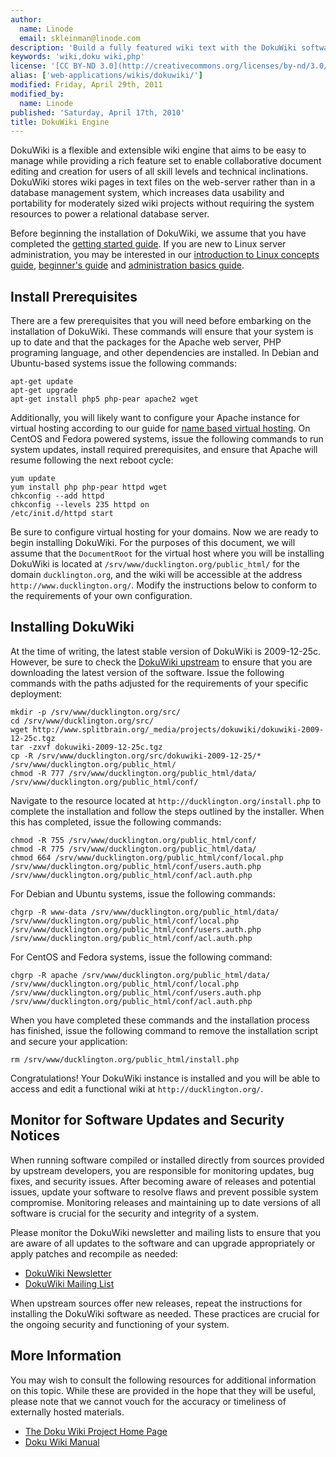 ```yaml
---
author:
  name: Linode
  email: skleinman@linode.com
description: 'Build a fully featured wiki text with the DokuWiki software.'
keywords: 'wiki,doku wiki,php'
license: '[CC BY-ND 3.0](http://creativecommons.org/licenses/by-nd/3.0/us/)'
alias: ['web-applications/wikis/dokuwiki/']
modified: Friday, April 29th, 2011
modified_by:
  name: Linode
published: 'Saturday, April 17th, 2010'
title: DokuWiki Engine
---
```


DokuWiki is a flexible and extensible wiki engine that aims to be easy to manage while providing a rich feature set to enable collaborative document editing and creation for users of all skill levels and technical inclinations. DokuWiki stores wiki pages in text files on the web-server rather than in a database management system, which increases data usability and portability for moderately sized wiki projects without requiring the system resources to power a relational database server.

Before beginning the installation of DokuWiki, we assume that you have completed the [getting started guide](/docs/getting-started/). If you are new to Linux server administration, you may be interested in our [introduction to Linux concepts guide](/docs/tools-reference/introduction-to-linux-concepts/), [beginner's guide](/docs/beginners-guide/) and [administration basics guide](/docs/using-linux/administration-basics).

Install Prerequisites
---------------------

There are a few prerequisites that you will need before embarking on the installation of DokuWiki. These commands will ensure that your system is up to date and that the packages for the Apache web server, PHP programing language, and other dependencies are installed. In Debian and Ubuntu-based systems issue the following commands:

    apt-get update
    apt-get upgrade
    apt-get install php5 php-pear apache2 wget

Additionally, you will likely want to configure your Apache instance for virtual hosting according to our guide for [name based virtual hosting](/docs/web-servers/apache/installation/debian-5-lenny). On CentOS and Fedora powered systems, issue the following commands to run system updates, install required prerequisites, and ensure that Apache will resume following the next reboot cycle:

    yum update
    yum install php php-pear httpd wget
    chkconfig --add httpd
    chkconfig --levels 235 httpd on
    /etc/init.d/httpd start

Be sure to configure virtual hosting for your domains. Now we are ready to begin installing DokuWiki. For the purposes of this document, we will assume that the `DocumentRoot` for the virtual host where you will be installing DokuWiki is located at `/srv/www/ducklington.org/public_html/` for the domain `ducklington.org`, and the wiki will be accessible at the address `http://www.ducklington.org/`. Modify the instructions below to conform to the requirements of your own configuration.

Installing DokuWiki
-------------------

At the time of writing, the latest stable version of DokuWiki is 2009-12-25c. However, be sure to check the [DokuWiki upstream](http://www.splitbrain.org/projects/dokuwiki) to ensure that you are downloading the latest version of the software. Issue the following commands with the paths adjusted for the requirements of your specific deployment:

    mkdir -p /srv/www/ducklington.org/src/
    cd /srv/www/ducklington.org/src/
    wget http://www.splitbrain.org/_media/projects/dokuwiki/dokuwiki-2009-12-25c.tgz
    tar -zxvf dokuwiki-2009-12-25c.tgz 
    cp -R /srv/www/ducklington.org/src/dokuwiki-2009-12-25/* /srv/www/ducklington.org/public_html/
    chmod -R 777 /srv/www/ducklington.org/public_html/data/ /srv/www/ducklington.org/public_html/conf/

Navigate to the resource located at `http://ducklington.org/install.php` to complete the installation and follow the steps outlined by the installer. When this has completed, issue the following commands:

    chmod -R 755 /srv/www/ducklington.org/public_html/conf/
    chmod -R 775 /srv/www/ducklington.org/public_html/data/
    chmod 664 /srv/www/ducklington.org/public_html/conf/local.php /srv/www/ducklington.org/public_html/conf/users.auth.php /srv/www/ducklington.org/public_html/conf/acl.auth.php

For Debian and Ubuntu systems, issue the following commands:

    chgrp -R www-data /srv/www/ducklington.org/public_html/data/ /srv/www/ducklington.org/public_html/conf/local.php /srv/www/ducklington.org/public_html/conf/users.auth.php /srv/www/ducklington.org/public_html/conf/acl.auth.php

For CentOS and Fedora systems, issue the following command:

    chgrp -R apache /srv/www/ducklington.org/public_html/data/ /srv/www/ducklington.org/public_html/conf/local.php /srv/www/ducklington.org/public_html/conf/users.auth.php /srv/www/ducklington.org/public_html/conf/acl.auth.php

When you have completed these commands and the installation process has finished, issue the following command to remove the installation script and secure your application:

    rm /srv/www/ducklington.org/public_html/install.php

Congratulations! Your DokuWiki instance is installed and you will be able to access and edit a functional wiki at `http://ducklington.org/`.

Monitor for Software Updates and Security Notices
-------------------------------------------------

When running software compiled or installed directly from sources provided by upstream developers, you are responsible for monitoring updates, bug fixes, and security issues. After becoming aware of releases and potential issues, update your software to resolve flaws and prevent possible system compromise. Monitoring releases and maintaining up to date versions of all software is crucial for the security and integrity of a system.

Please monitor the DokuWiki newsletter and mailing lists to ensure that you are aware of all updates to the software and can upgrade appropriately or apply patches and recompile as needed:

-   [DokuWiki Newsletter](http://www.dokuwiki.org/newsletter)
-   [DokuWiki Mailing List](http://www.dokuwiki.org/mailinglist)

When upstream sources offer new releases, repeat the instructions for installing the DokuWiki software as needed. These practices are crucial for the ongoing security and functioning of your system.

More Information
----------------

You may wish to consult the following resources for additional information on this topic. While these are provided in the hope that they will be useful, please note that we cannot vouch for the accuracy or timeliness of externally hosted materials.

- [The Doku Wiki Project Home Page](http://www.dokuwiki.org/dokuwiki)
- [Doku Wiki Manual](http://www.dokuwiki.org/manual)



